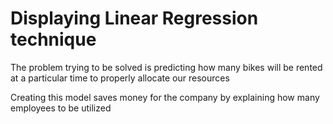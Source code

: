 # Displaying Linear Regression technique

The problem trying to be solved is predicting how many bikes will be rented at a particular time to properly allocate our resources

Creating this model saves money for the company by explaining how many employees to be utilized
